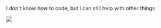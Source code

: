 
I don't know how to code, but i can still help with other things

![](https://media.discordapp.net/attachments/979882363934879754/1051213881583874179/bocchi.gif)
